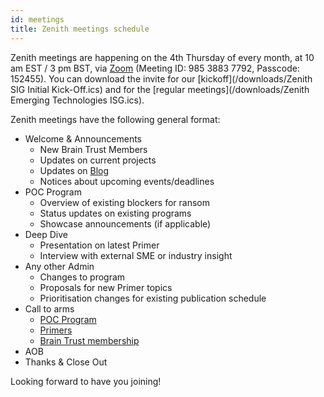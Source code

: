 ```yaml
---
id: meetings
title: Zenith meetings schedule
---
```


Zenith meetings are happening on the 4th Thursday of every month, at 10 am EST / 3 pm BST, via [Zoom](https://zoom.us/j/98538837792?pwd=ZHg3QVVnaCtOT0tEZSs5c0hrZTg1dz09) (Meeting ID: 985 3883 7792, Passcode: 152455). You can download the invite for our [kickoff](/downloads/Zenith SIG Initial Kick-Off.ics) and for the [regular meetings](/downloads/Zenith Emerging Technologies ISG.ics).

Zenith meetings have the following general format:

- Welcome & Announcements
  - New Brain Trust Members
  - Updates on current projects
  - Updates on [Blog](https://zenith.finos.org/blog/)
  - Notices about upcoming events/deadlines
- POC Program
  - Overview of existing blockers for ransom
  - Status updates on existing programs
  - Showcase announcements (if applicable)
- Deep Dive
  - Presentation on latest Primer
  - Interview with external SME or industry insight
- Any other Admin
  - Changes to program
  - Proposals for new Primer topics
  - Prioritisation changes for existing publication schedule
- Call to arms
  - [POC Program](docs/roadmap/roadmap-poc)
  - [Primers](docs/roadmap/roadmap-primer)
  - [Brain Trust membership](docs/roadmap/roadmap-braintrust)
- AOB
- Thanks & Close Out

Looking forward to have you joining!